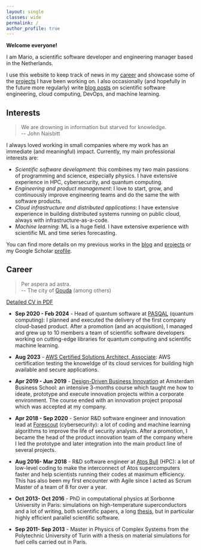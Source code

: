 ```yaml
---
layout: single
classes: wide
permalink: /
author_profile: true
---
```


**Welcome everyone!**

I am Mario, a scientific software developer and engineering manager based in the Netherlands.

I use this website to keep track of news in my [career](#career) and showcase some of the [projects](projects) 
I have been working on. I also occasionally (and hopefully in the future more regularly) write [blog posts](blog) 
on scientific software engineering, cloud computing, DevOps, and machine learning.

## Interests

> We are drowning in information but starved for knowledge.   
> -- John Naisbitt

I always loved working in small companies where my work has an immediate (and meaningful) impact. Currently, my main 
professional interests are:

- *Scientific software development*: this combines my two main passions of programming and science, 
especially physics. I have extensive experience in HPC, cybersecurity, and quantum computing.
- *Engineering and product management*: I love to start, grow, and continuously improve engineering teams and do the same the
with software products.
- *Cloud infrastructure and distributed applications*: I have extensive experience in building 
distributed systems running on public cloud, always with infrastructure-as-a-code.
- *Machine learning*: ML is a huge field. I have extensive experience with scientific ML 
and time series forecasting.

You can find more details on my previous works in the [blog](projects) and [projects](projects) or my
Google Scholar [profile](https://scholar.google.com/citations?user=7hnOB34AAAAJ&hl=en).

## Career

> Per aspera ad astra.  
> -- The city of [Gouda](https://web.archive.org/web/20210624221231/https://www.therightproductions.nl/hogeraadvanadel/index.php?id=109&wapen=1080) (among others)

[Detailed CV in PDF](/assets/files/20200524_CV_Dagrada_bigdata.pdf)

- **Sep 2020 - Feb 2024** - Head of quantum software at [PASQAL](https://www.pasqal.com/) (quantum computing): I planned and executed the
delivery of the first company cloud-based product. After a promotion (and an acquisition), I managed and grew up to 10 members 
a team of scientific software developers working on cutting-edge libraries 
for quantum computing and scientific machine learning.

- **Aug 2023** - [AWS Certified Solutions Architect, Associate](https://www.linkedin.com/posts/mariodagrada_aws-certified-solutions-architect-associate-activity-7097094576456224768-YJ-G?utm_source=share&utm_medium=member_desktop): 
AWS certification testing the knoweldge of its cloud services for building
high available and secure applications.

- **Apr 2019 - Jun 2019** - [Design-Driven Business Innovation](https://abs.uva.nl/content/open-programmes-abs/design-driven-business-innovation/design-driven-business-innovation.html) 
at Amsterdam Business School: an intensive 3-months course which taught me how to ideate, prototype and 
execute innovation projects within a corporate environment. The course ended with an innovation project 
proposal which was accepted at my company.

- **Apr 2018 - Sep 2020** - Senior R&D software engineer and innovation lead at [Forescout](https://www.forescout.com/) (cybersecurity): 
a lot of coding and machine learning algorithms to improve the life of security analysts. 
After a promotion, I became the head of the product innovation team of the company where I led the prototype
and later integration into the main product line of several projects.

- **Aug 2016- Mar 2018** - R&D software engineer at [Atos Bull](https://atos.net/en/solutions/high-performance-computing-hpc) (HPC): 
a lot of low-level coding to make the interconnect of Atos supercomputers 
faster and help scientists running their codes at maximum efficiency. This has also been my first encounter 
with Agile since I acted as Scrum Master of a team of 8 for over a year.

- **Oct 2013- Oct 2016** - PhD in computational physics at Sorbonne University in Paris: simulations on high-temperature superconductors and a lot of writing, 
both scientific papers, a long [thesis](https://hal.archives-ouvertes.fr/tel-01478313v1), but in particular highly efficient parallel 
scientific software.

- **Sep 2011- Sep 2013** - Master in Physics of Complex Systems from the Polytechnic University of Turin with a thesis on material simulations for fuel cells
carried out in Paris.
